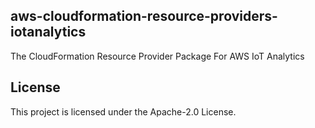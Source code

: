 ## aws-cloudformation-resource-providers-iotanalytics

The CloudFormation Resource Provider Package For AWS IoT Analytics

## License

This project is licensed under the Apache-2.0 License.

